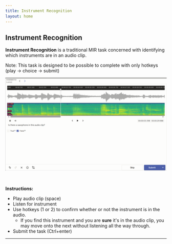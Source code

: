 ```yaml
---
title: Instrument Recognition
layout: home
---
```

## Instrument Recognition
**Instrument Recognition** is a traditional MIR task concerned with identifying which instruments are in an audio clip. 

Note: This task is designed to be possible to complete with only hotkeys (play -> choice -> submit)


![](Instrumentation.drawio.png)

<br>

**Instructions:**
 - Play audio clip (space)
 - Listen for instrument
 - Use hotkeys (1 or 2) to confirm whether or not the instrument is in the audio.
    - If you find this instrument and you are **sure** it's in the audio clip, you may move onto the next without listening all the way through. 
 - Submit the task (Ctrl+enter)

----

